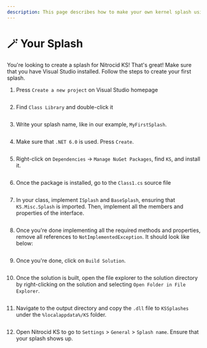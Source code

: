 ```yaml
---
description: This page describes how to make your own kernel splash using Visual Studio.
---
```


# 🪄 Your Splash

You're looking to create a splash for Nitrocid KS! That's great! Make sure that you have Visual Studio installed. Follow the steps to create your first splash.

1.  Press `Create a new project` on Visual Studio homepage

    <figure><img src="../../../.gitbook/assets/image (65).png" alt=""><figcaption></figcaption></figure>
2.  Find `Class Library` and double-click it

    <figure><img src="../../../.gitbook/assets/image (41) (1).png" alt=""><figcaption></figcaption></figure>
3.  Write your splash name, like in our example, `MyFirstSplash`.

    <figure><img src="../../../.gitbook/assets/image (75).png" alt=""><figcaption></figcaption></figure>
4.  Make sure that `.NET 6.0` is used. Press `Create`.

    <figure><img src="../../../.gitbook/assets/image (43) (1) (1).png" alt=""><figcaption></figcaption></figure>
5.  Right-click on `Dependencies` -> `Manage NuGet Packages`, find `KS`, and install it.

    <figure><img src="../../../.gitbook/assets/image (12) (1).png" alt=""><figcaption></figcaption></figure>
6.  Once the package is installed, go to the `Class1.cs` source file

    <figure><img src="../../../.gitbook/assets/image (17) (1).png" alt=""><figcaption></figcaption></figure>
7.  In your class, implement `ISplash` and `BaseSplash`, ensuring that `KS.Misc.Splash` is imported. Then, implement all the members and properties of the interface.

    <figure><img src="../../../.gitbook/assets/image (63).png" alt=""><figcaption></figcaption></figure>
8.  Once you're done implementing all the required methods and properties, remove all references to `NotImplementedException`. It should look like below:

    <figure><img src="../../../.gitbook/assets/image (15) (1).png" alt=""><figcaption></figcaption></figure>
9.  Once you're done, click on `Build Solution`.

    <figure><img src="../../../.gitbook/assets/image (4) (1) (1).png" alt=""><figcaption></figcaption></figure>
10. Once the solution is built, open the file explorer to the solution directory by right-clicking on the solution and selecting `Open Folder in File Explorer`.

    <figure><img src="../../../.gitbook/assets/image (71).png" alt=""><figcaption></figcaption></figure>
11. Navigate to the output directory and copy the `.dll` file to `KSSplashes` under the `%localappdata%/KS` folder.

    <figure><img src="../../../.gitbook/assets/image (59) (1).png" alt=""><figcaption></figcaption></figure>
12. Open Nitrocid KS to go to `Settings` > `General` > `Splash name`. Ensure that your splash shows up.

    <figure><img src="../../../.gitbook/assets/image (9) (1).png" alt=""><figcaption></figcaption></figure>
